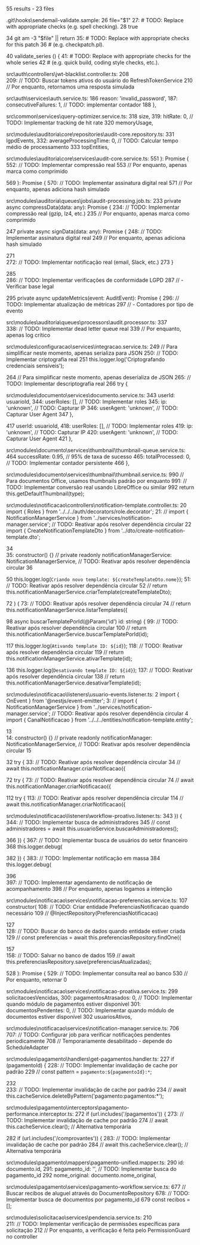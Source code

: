 55 results - 23 files

.git\hooks\sendemail-validate.sample:
  26  	file="$1"
  27: 	# TODO: Replace with appropriate checks (e.g. spell checking).
  28  	true

  34  	git am -3 "$file" || return
  35: 	# TODO: Replace with appropriate checks for this patch
  36  	# (e.g. checkpatch.pl).

  40  validate_series () {
  41: 	# TODO: Replace with appropriate checks for the whole series
  42  	# (e.g. quick build, coding style checks, etc.).

src\auth\controllers\jwt-blacklist.controller.ts:
  208  
  209:     // TODO: Buscar tokens ativos do usuário do RefreshTokenService
  210      // Por enquanto, retornamos uma resposta simulada

src\auth\services\auth.service.ts:
  186              reason: 'invalid_password',
  187:             consecutiveFailures: 1, // TODO: implementar contador
  188            },

src\common\services\query-optimizer.service.ts:
  318        size,
  319:       hitRate: 0, // TODO: Implementar tracking de hit rate
  320        memoryUsage,

src\modules\auditoria\core\repositories\audit-core.repository.ts:
  331          lgpdEvents,
  332:         averageProcessingTime: 0, // TODO: Calcular tempo médio de processamento
  333          topEntities,

src\modules\auditoria\core\services\audit-core.service.ts:
  551    ): Promise<CreateAuditLogDto> {
  552:     // TODO: Implementar compressão real
  553      // Por enquanto, apenas marca como comprimido

  569    ): Promise<CreateAuditLogDto> {
  570:     // TODO: Implementar assinatura digital real
  571      // Por enquanto, apenas adiciona hash simulado

src\modules\auditoria\queues\jobs\audit-processing.job.ts:
  233    private async compressData(data: any): Promise<any> {
  234:     // TODO: Implementar compressão real (gzip, lz4, etc.)
  235      // Por enquanto, apenas marca como comprimido

  247    private async signData(data: any): Promise<any> {
  248:     // TODO: Implementar assinatura digital real
  249      // Por enquanto, apenas adiciona hash simulado

  271  
  272:     // TODO: Implementar notificação real (email, Slack, etc.)
  273    }

  285  
  286:     // TODO: Implementar verificações de conformidade LGPD
  287      // - Verificar base legal

  295    private async updateMetrics(event: AuditEvent): Promise<void> {
  296:     // TODO: Implementar atualização de métricas
  297      // - Contadores por tipo de evento

src\modules\auditoria\queues\processors\audit.processor.ts:
  337  
  338:     // TODO: Implementar dead letter queue real
  339      // Por enquanto, apenas log crítico

src\modules\configuracao\services\integracao.service.ts:
  249      // Para simplificar neste momento, apenas serializa para JSON
  250:     // TODO: Implementar criptografia real
  251      this.logger.log('Criptografando credenciais sensíveis');

  264      // Para simplificar neste momento, apenas deserializa de JSON
  265:     // TODO: Implementar descriptografia real
  266      try {

src\modules\documento\services\documento.service.ts:
  343              userId: usuarioId,
  344:             userRoles: [], // TODO: Implementar roles
  345:             ip: 'unknown', // TODO: Capturar IP
  346:             userAgent: 'unknown', // TODO: Capturar User Agent
  347            },

  417            userId: usuarioId,
  418:           userRoles: [], // TODO: Implementar roles
  419:           ip: 'unknown', // TODO: Capturar IP
  420:           userAgent: 'unknown', // TODO: Capturar User Agent
  421          },

src\modules\documento\services\thumbnail\thumbnail-queue.service.ts:
  464          successRate: 0.95, // 95% de taxa de sucesso
  465:         totalProcessed: 0, // TODO: Implementar contador persistente
  466        },

src\modules\documento\services\thumbnail\thumbnail.service.ts:
  990      // Para documentos Office, usamos thumbnails padrão por enquanto
  991:     // TODO: Implementar conversão real usando LibreOffice ou similar
  992      return this.getDefaultThumbnail(type);

src\modules\notificacao\controllers\notification-template.controller.ts:
   20  import { Roles } from '../../../auth/decorators/role.decorator';
   21: // import { NotificationManagerService } from '../services/notification-manager.service'; // TODO: Reativar após resolver dependência circular
   22  import { CreateNotificationTemplateDto } from '../dto/create-notification-template.dto';

   34  
   35:   constructor() {} // private readonly notificationManagerService: NotificationManagerService, // TODO: Reativar após resolver dependência circular
   36  

   50      this.logger.log(`Criando novo template: ${createTemplateDto.nome}`);
   51:     // TODO: Reativar após resolver dependência circular
   52      // return this.notificationManagerService.criarTemplate(createTemplateDto);

   72    ) {
   73:     // TODO: Reativar após resolver dependência circular
   74      // return this.notificationManagerService.listarTemplates({

   98    async buscarTemplatePorId(@Param('id') id: string) {
   99:     // TODO: Reativar após resolver dependência circular
  100      // return this.notificationManagerService.buscarTemplatePorId(id);

  117      this.logger.log(`Ativando template ID: ${id}`);
  118:     // TODO: Reativar após resolver dependência circular
  119      // return this.notificationManagerService.ativarTemplate(id);

  136      this.logger.log(`Desativando template ID: ${id}`);
  137:     // TODO: Reativar após resolver dependência circular
  138      // return this.notificationManagerService.desativarTemplate(id);

src\modules\notificacao\listeners\usuario-events.listener.ts:
    2  import { OnEvent } from '@nestjs/event-emitter';
    3: // import { NotificationManagerService } from '../services/notification-manager.service'; // TODO: Reativar após resolver dependência circular
    4  import { CanalNotificacao } from '../../../entities/notification-template.entity';

   13  
   14:   constructor() {} // private readonly notificationManager: NotificationManagerService, // TODO: Reativar após resolver dependência circular
   15  

   32      try {
   33:       // TODO: Reativar após resolver dependência circular
   34        // await this.notificationManager.criarNotificacao({

   72      try {
   73:       // TODO: Reativar após resolver dependência circular
   74        // await this.notificationManager.criarNotificacao({

  112      try {
  113:       // TODO: Reativar após resolver dependência circular
  114        // await this.notificationManager.criarNotificacao({

src\modules\notificacao\listeners\workflow-proativo.listener.ts:
  343    }) {
  344:     // TODO: Implementar busca de administradores
  345      // const administradores = await this.usuarioService.buscarAdministradores();

  366    }) {
  367:     // TODO: Implementar busca de usuários do setor financeiro
  368      this.logger.debug(

  382    }) {
  383:     // TODO: Implementar notificação em massa
  384      this.logger.debug(

  396  
  397:     // TODO: Implementar agendamento de notificação de acompanhamento
  398      // Por enquanto, apenas logamos a intenção

src\modules\notificacao\services\notificacao-preferencias.service.ts:
  107    constructor(
  108:     // TODO: Criar entidade PreferenciasNotificacao quando necessário
  109      // @InjectRepository(PreferenciasNotificacao)

  127  
  128:     // TODO: Buscar do banco de dados quando entidade estiver criada
  129      // const preferencias = await this.preferenciasRepository.findOne({

  157  
  158:     // TODO: Salvar no banco de dados
  159      // await this.preferenciasRepository.save(preferenciasAtualizadas);

  528    ): Promise<number> {
  529:     // TODO: Implementar consulta real ao banco
  530      // Por enquanto, retornar 0

src\modules\notificacao\services\notificacao-proativa.service.ts:
  299        solicitacoesVencidas,
  300:       pagamentosAtrasados: 0, // TODO: Implementar quando módulo de pagamentos estiver disponível
  301:       documentosPendentes: 0, // TODO: Implementar quando módulo de documentos estiver disponível
  302        usuariosAtivos,

src\modules\notificacao\services\notification-manager.service.ts:
  706  
  707:       // TODO: Configurar job para verificar notificações pendentes periodicamente
  708        // Temporariamente desabilitado - depende do ScheduleAdapter

src\modules\pagamento\handlers\get-pagamentos.handler.ts:
  227        if (pagamentoId) {
  228:         // TODO: Implementar invalidação de cache por padrão
  229          // const pattern = `pagamento:${pagamentoId}:*`;

  232  
  233:       // TODO: Implementar invalidação de cache por padrão
  234        // await this.cacheService.deleteByPattern('pagamento:pagamentos:*');

src\modules\pagamento\interceptors\pagamento-performance.interceptor.ts:
  272        if (url.includes('/pagamentos')) {
  273:         // TODO: Implementar invalidação de cache por padrão
  274          // await this.cacheService.clear(); // Alternativa temporária

  282        if (url.includes('/comprovantes')) {
  283:         // TODO: Implementar invalidação de cache por padrão
  284          // await this.cacheService.clear(); // Alternativa temporária

src\modules\pagamento\mappers\pagamento-unified.mapper.ts:
  290        id: documento.id,
  291:       pagamento_id: '', // TODO: Implementar busca do pagamento_id
  292        nome_original: documento.nome_original,

src\modules\pagamento\services\pagamento-workflow.service.ts:
  677      // Buscar recibos de aluguel através do DocumentoRepository
  678:     // TODO: Implementar busca de documentos por pagamento_id
  679      const recibos = [];

src\modules\solicitacao\services\pendencia.service.ts:
  210  
  211:     // TODO: Implementar verificação de permissões específicas para solicitação
  212      // Por enquanto, a verificação é feita pelo PermissionGuard no controller
